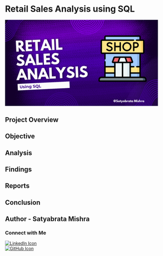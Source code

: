 # Retail Sales Analysis using SQL

![Retail-Thumbnail](https://github.com/Satyabratamishra246/SQL-Projects/blob/715b9e457db65614b3f2c51dbfc6b86a3607a5d3/retail-sales-analysis/Retail-Thumbnail.png)

## Project Overview



## Objective


## Analysis


## Findings



## Reports


## Conclusion


## Author - Satyabrata Mishra

### Connect with Me

[![LinkedIn Icon](https://github.com/Satyabratamishra246/github.io/blob/205f904846099c1c36a9b978d92e1d50cecc5e8c/images/linkedin-icon.png)](https://www.linkedin.com/in/satyabrata-mishra246/)  
[![GitHub Icon](https://github.com/Satyabratamishra246/github.io/blob/205f904846099c1c36a9b978d92e1d50cecc5e8c/images/github-icon.png)](https://github.com/Satyabratamishra246)